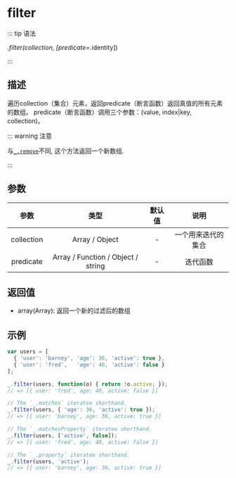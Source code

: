 # filter

::: tip 语法

_.filter(collection, [predicate=_.identity])

:::

## 描述

遍历collection（集合）元素，返回predicate（断言函数）返回真值的所有元素的数组。 predicate（断言函数）调用三个参数：(value, index|key, collection)。

::: warning 注意

与[`_.remove`](/Array/remove)不同, 这个方法返回一个新数组.

:::

## 参数

|    参数    |                类型                | 默认值 |        说明        |
| :--------: | :--------------------------------: | :----: | :----------------: |
| collection |           Array / Object           |   -    | 一个用来迭代的集合 |
| predicate  | Array / Function / Object / string |   -    |      迭代函数      |

## 返回值

+ array(Array): 返回一个新的过滤后的数组

## 示例

```js
var users = [
  { 'user': 'barney', 'age': 36, 'active': true },
  { 'user': 'fred',   'age': 40, 'active': false }
];

_.filter(users, function(o) { return !o.active; });
// => [{ user: 'fred', age: 40, active: false }]

// The `_.matches` iteratee shorthand.
_.filter(users, { 'age': 36, 'active': true });
// => [{ user: 'barney', age: 36, active: true }]

// The `_.matchesProperty` iteratee shorthand.
_.filter(users, ['active', false]);
// => [{ user: 'fred', age: 40, active: false }]

// The `_.property` iteratee shorthand.
_.filter(users, 'active');
// => [{ user: 'barney', age: 36, active: true }]
```
